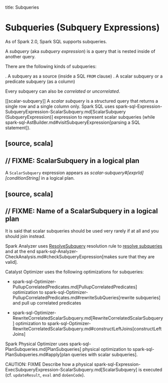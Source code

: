 title: Subqueries

# Subqueries (Subquery Expressions)

As of Spark 2.0, Spark SQL supports subqueries.

A *subquery* (aka *subquery expression*) is a query that is nested inside of another query.

There are the following kinds of subqueries:

. A subquery as a source (inside a SQL `FROM` clause)
. A scalar subquery or a predicate subquery (as a column)

Every subquery can also be *correlated* or *uncorrelated*.

[[scalar-subquery]]
A *scalar subquery* is a structured query that returns a single row and a single column only. Spark SQL uses spark-sql-Expression-SubqueryExpression-ScalarSubquery.md[ScalarSubquery (SubqueryExpression)] expression to represent scalar subqueries (while spark-sql-AstBuilder.md#visitSubqueryExpression[parsing a SQL statement]).

[source, scala]
----
// FIXME: ScalarSubquery in a logical plan
----

A `ScalarSubquery` expression appears as *scalar-subquery#[exprId] [conditionString]* in a logical plan.

[source, scala]
----
// FIXME: Name of a ScalarSubquery in a logical plan
----

It is said that scalar subqueries should be used very rarely if at all and you should join instead.

Spark Analyzer uses [ResolveSubquery](logical-analysis-rules/ResolveSubquery.md) resolution rule to [resolve subqueries](logical-analysis-rules/ResolveSubquery.md#resolveSubQueries) and at the end spark-sql-Analyzer-CheckAnalysis.md#checkSubqueryExpression[makes sure that they are valid].

Catalyst Optimizer uses the following optimizations for subqueries:

* spark-sql-Optimizer-PullupCorrelatedPredicates.md[PullupCorrelatedPredicates] optimization to spark-sql-Optimizer-PullupCorrelatedPredicates.md#rewriteSubQueries[rewrite subqueries] and pull up correlated predicates

* spark-sql-Optimizer-RewriteCorrelatedScalarSubquery.md[RewriteCorrelatedScalarSubquery] optimization to spark-sql-Optimizer-RewriteCorrelatedScalarSubquery.md#constructLeftJoins[constructLeftJoins]

Spark Physical Optimizer uses spark-sql-PlanSubqueries.md[PlanSubqueries] physical optimization to spark-sql-PlanSubqueries.md#apply[plan queries with scalar subqueries].

CAUTION: FIXME Describe how a physical spark-sql-Expression-ExecSubqueryExpression-ScalarSubquery.md[ScalarSubquery] is executed (cf. `updateResult`, `eval` and `doGenCode`).
